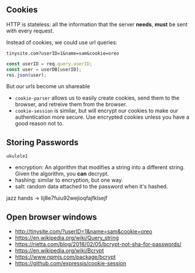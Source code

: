 ## Cookies

HTTP is stateless: all the information that the server **needs**, **must** be sent with every request.

Instead of cookies, we could use url queries:

`tinysite.com?userID=1&name=sam&cookie=oreo`

```js
const userID = req.query.userID;
const user = userDB[userID];
res.json(user);
```

But our urls become un shareable

* `cookie-parser` allows us to easily create cookies, send them to the browser, and retreive them from the browser.
* `cookie-session` is similar, but will encrypt our cookies to make our authentication more secure. Use encrypted cookies unless you have a good reason not to.

## Storing Passwords

`ukulele1`

* encryption: An algorithm that modifies a string into a different string. Given the algorithm, you **can** decrypt. 
* hashing: similar to encryption, but one way.
* salt: random data attached to the password when it's hashed. 

jazz hands -> lij8e7fuiu92wejioqfajfklsejf

## Open browser windows

* http://tinysite.com/?userID=1&name=sam&cookie=oreo
* https://en.wikipedia.org/wiki/Query_string
* https://rietta.com/blog/2016/02/05/bcrypt-not-sha-for-passwords/
* https://en.wikipedia.org/wiki/Bcrypt
* https://www.npmjs.com/package/bcrypt
* https://github.com/expressjs/cookie-session
